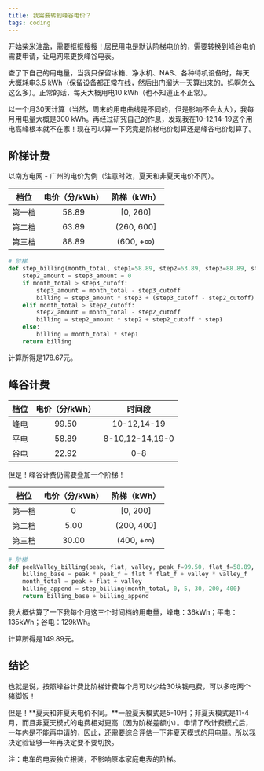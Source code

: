 ```yaml
---
title: 我需要转到峰谷电价？
tags: coding
---
```


开始柴米油盐，需要抠抠搜搜！居民用电是默认阶梯电价的，需要转换到峰谷电价需要申请，让电网来更换峰谷电表。

查了下自己的用电量，当我只保留冰箱、净水机、NAS、各种待机设备时，每天大概耗电3.5 kWh（保留设备都正常在线，然后出门溜达一天算出来的。妈啊怎么这么多）。正常的话，每天大概用电10 kWh（也不知道正不正常）。

以一个月30天计算（当然，周末的用电曲线是不同的，但是影响不会太大），我每月用电量大概是300 kWh。再经过研究自己的作息，发现我在10-12,14-19这个用电高峰根本就不在家！现在可以算一下究竟是阶梯电价划算还是峰谷电价划算了。

## 阶梯计费

以南方电网 - 广州的电价为例（注意时效，夏天和非夏天电价不同）。

|  档位  | 电价（分/kWh） | 阶梯（kWh） |
| :----: | :------------: | :---------: |
| 第一档 |     58.89      |  [0, 260]   |
| 第二档 |     63.89      | (260, 600]  |
| 第三档 |     88.89      |  (600, +∞)  |


```python
# 阶梯
def step_billing(month_total, step1=58.89, step2=63.89, step3=88.89, step2_cutoff=260, step3_cutoff=600):
    step2_amount = step3_amount = 0
    if month_total > step3_cutoff:
        step3_amount = month_total - step3_cutoff
        billing = step3_amount * step3 + (step3_cutoff - step2_cutoff) * step2 + step2_cutoff * step1
    elif month_total > step2_cutoff:
        step2_amount = month_total - step2_cutoff
        billing = step2_amount * step2 + step2_cutoff * step1
    else:
        billing = month_total * step1
    return billing
```

计算所得是178.67元。


## 峰谷计费

| 档位 | 电价（分/kWh） |     时间段      |
| :--: | :------------: | :-------------: |
| 峰电 |     99.50      |   10-12,14-19   |
| 平电 |     58.89      | 8-10,12-14,19-0 |
| 谷电 |     22.92      |       0-8       |


但是！峰谷计费仍需要叠加一个阶梯！

|  档位  | 电价（分/kWh） | 阶梯（kWh） |
| :----: | :------------: | :---------: |
| 第一档 |       0        |  [0, 200]   |
| 第二档 |      5.00      | (200, 400]  |
| 第三档 |     30.00      |  (400, +∞)  |


```python
# 阶梯
def peekValley_billing(peak, flat, valley, peak_f=99.50, flat_f=58.89, valley_f=22.92):
    billing_base = peak * peak_f + flat * flat_f + valley * valley_f
    month_total = peak + flat + valley
    billing_append = step_billing(month_total, 0, 5, 30, 200, 400)
    return billing_base + billing_append
```

我大概估算了一下我每个月这三个时间档的用电量，峰电：36kWh；平电：135kWh；谷电：129kWh。

计算所得是149.89元。

## 结论

也就是说，按照峰谷计费比阶梯计费每个月可以少给30块钱电费，可以多吃两个猪脚饭！

但是！**夏天和非夏天电价不同。**一般夏天模式是5-10月；非夏天模式是11-4月，而且非夏天模式的电费相对更高（因为阶梯差额小）。申请了改计费模式后，一年内是不能再申请的，因此，还需要综合评估一下非夏天模式的用电量。所以我决定验证够一年再决定要不要切换。

注：电车的电表独立报装，不影响原本家庭电表的阶梯。

